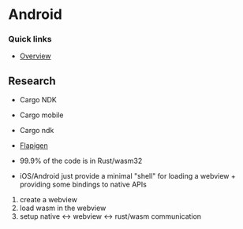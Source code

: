 # Android

### Quick links
* [Overview](#overview)

## Research
* Cargo NDK
* Cargo mobile
* Cargo ndk
* [Flapigen](https://github.com/Dushistov/flapigen-rs)

* 99.9% of the code is in Rust/wasm32
* iOS/Android just provide a minimal "shell" for loading a webview + providing some bindings to native APIs

1. create a webview
2. load wasm in the webview
3. setup native <-> webview <-> rust/wasm communication


<!-- 
vim: ts=2:sw=2:sts=2
-->
